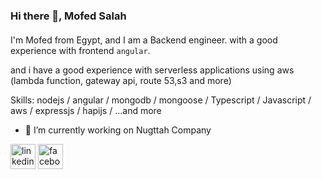 ### Hi there 👋, Mofed Salah
#### 
I'm Mofed from Egypt, and I am a Backend engineer. with a good experience with frontend `angular`.

and i have a good experience with serverless applications using aws (lambda function, gateway api, route 53,s3 and more)

Skills: nodejs / angular / mongodb / mongoose / Typescript / Javascript / aws / expressjs / hapijs / ...and more

- 🔭 I’m currently working on Nugttah Company 


[<img src='https://cdn.jsdelivr.net/npm/simple-icons@3.0.1/icons/linkedin.svg' alt='linkedin' height='40'>](https://www.linkedin.com/in/www.linkedin.com/in/mofed-salah-hana/)  [<img src='https://cdn.jsdelivr.net/npm/simple-icons@3.0.1/icons/facebook.svg' alt='facebook' height='40'>](https://www.facebook.com/https://www.facebook.com/mofed)  

